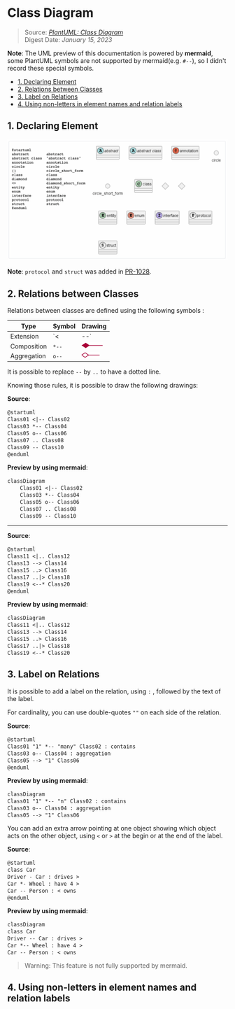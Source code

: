 # Class Diagram<!-- omit in toc -->

> Source: [*PlantUML: Class Diagram*](https://plantuml.com/en/class-diagram)  
> Digest Date: *January 15, 2023*  

**Note**: The UML preview of this documentation is powered by **mermaid**, some PlantUML symbols are not supported by mermaid(e.g. `#--`), so I didn't record these special symbols.

- [1. Declaring Element](#1-declaring-element)
- [2. Relations between Classes](#2-relations-between-classes)
- [3. Label on Relations](#3-label-on-relations)
- [4. Using non-letters in element names and relation labels](#4-using-non-letters-in-element-names-and-relation-labels)

## 1. Declaring Element

![declaring-elements](../media/PlantUML/declaring-elements.png)

**Note**: `protocol` and `struct` was added in [PR-1028](https://github.com/plantuml/plantuml/pull/1028).

## 2. Relations between Classes

Relations between classes are defined using the following symbols :

| Type        | Symbol | Drawing                               |
|-------------|--------|---------------------------------------|
| Extension   | `<|--` | ![sym01](../media/PlantUML/sym01.png) |
| Composition | `*--`  | ![sym02](../media/PlantUML/sym02.png) |
| Aggregation | `o--`  | ![sym03](../media/PlantUML/sym03.png) |

It is possible to replace `--` by `..` to have a dotted line.

Knowing those rules, it is possible to draw the following drawings:

**Source**:

```uml
@startuml
Class01 <|-- Class02
Class03 *-- Class04
Class05 o-- Class06
Class07 .. Class08
Class09 -- Class10
@enduml
```

**Preview by using mermaid**:

```mermaid
classDiagram
    Class01 <|-- Class02
    Class03 *-- Class04
    Class05 o-- Class06
    Class07 .. Class08
    Class09 -- Class10
```

---

**Source**:

```uml
@startuml
Class11 <|.. Class12
Class13 --> Class14
Class15 ..> Class16
Class17 ..|> Class18
Class19 <--* Class20
@enduml
```

**Preview by using mermaid**:

```mermaid
classDiagram
Class11 <|.. Class12
Class13 --> Class14
Class15 ..> Class16
Class17 ..|> Class18
Class19 <--* Class20
```

## 3. Label on Relations

It is possible to add a label on the relation, using `:` , followed by the text of the label.

For cardinality, you can use double-quotes `""` on each side of the relation.

**Source**:

```uml
@startuml
Class01 "1" *-- "many" Class02 : contains
Class03 o-- Class04 : aggregation
Class05 --> "1" Class06
@enduml
```

**Preview by using mermaid**:

```mermaid
classDiagram
Class01 "1" *-- "n" Class02 : contains
Class03 o-- Class04 : aggregation
Class05 --> "1" Class06
```

You can add an extra arrow pointing at one object showing which object acts on the other object, using `<` or `>` at the begin or at the end of the label.

**Source**:

```uml
@startuml
class Car
Driver - Car : drives >
Car *- Wheel : have 4 >
Car -- Person : < owns
@enduml
```

**Preview by using mermaid**:

```mermaid
classDiagram
class Car
Driver -- Car : drives >
Car *-- Wheel : have 4 >
Car -- Person : < owns
```

> Warning: This feature is not fully supported by mermaid.

## 4. Using non-letters in element names and relation labels
